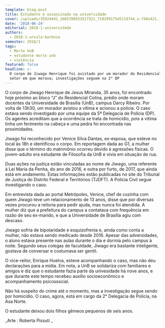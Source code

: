 ```yaml
---
template: blog-post
title: Estudante é assassinado na universidade
cover: /uploads/35924491_1665786553517321_71929917545119744_o-748x421.jpg
date: '2018-06-24'
editorial: 2018-1-universidade
authors:
  - 2018-1-ursula-barbosa
semester: 2018/1
tags:
  - Morte UnB
  - estudante morto unb
  - violência
featured: false
headline: >-
  O corpo de Jiwago Henrique foi avistado por um morador do Residencial Colina,
  setor em que morava; investigações seguem na 2° DP
---
```

O corpo de Jiwago Henrique de Jesus Miranda, 35 anos, foi encontrado hoje próximo ao bloco “J” do Residencial Colina, prédio onde moram docentes da Universidade de Brasília (UnB), campus Darcy Ribeiro. Por volta de 13h30, um morador avistou a vítima e acionou a polícia. O caso estava sendo investigado por uma equipe da 5ª Delegacia de Polícia (DP). Os agentes acreditam que a ocorrência se trata de homicídio, pois a vítima tinha um ferimento na cabeça e uma pedra foi encontrada nas proximidades.



Jiwago foi reconhecido por Venice Silva Dantas, ex-esposa, que esteve no local às 18h e identificou o corpo. Em reportagem dada ao G1, a mulher disse que o término do matrimônio ocorreu devido à agressões físicas. O jovem-adulto era estudante de Filosofia da UnB e vivia em situação de rua.



Duas ações na justiça estão vinculadas ao nome de Jiwago, uma referente à Lei Maria da Penha, do ano de 2016, e outra por furto, de 2017, que ainda está em andamento. Estas informações estão publicadas no site do Tribunal de Justiça do Distrito Federal e Territórios (TJDFT). A Polícia Civil segue investigando o caso.



Em entrevista dada ao portal Metrópoles, Venice, chef de cozinha com quem Jiwago teve um relacionamento de 13 anos, disse que por diversas vezes procurou a reitoria para pedir ajuda, mas nunca foi atendida. A mulher diz que a prefeitura do campus a contatava com frequência em razão de seu ex-marido, e que a Universidade de Brasília agiu com descaso.



Jiwago sofria de bipolaridade e esquizofrenia e, ainda como conta a mulher, não estava sendo medicado desde 2016. Apesar das adversidades, o aluno estava presente nas aulas durante o dia e dormia pelo campus à noite. Segundo seus colegas de faculdade, Jiwago era bastante inteligente, gostava de conversar e costumava ser gentil.



O vice-reitor, Enrique Huelva, esteve acompanhando o caso, mas não deu declarações para a mídia. Em nota, a UnB se solidariza com familiares e amigos e diz que o estudante fazia parte da univesidade há nove anos, e que durante este tempo recebeu auxílio socioeconômico e acompanhamento psicossocial.



Não há suspeito do crime até o momento, mas a investigação segue sendo por homicídio. O caso, agora, está em cargo da 2° Delegacia de Polícia, na Asa Norte.



O estudante deixou dois filhos gêmeos pequenos de seis anos.

_Arte : Roberta Pissuti _
